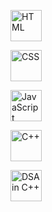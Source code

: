  <img src="https://cdn.pixabay.com/photo/2017/08/05/11/16/logo-2582748_1280.png" alt="HTML" width="50" 
     height="50" />
     
<img src="https://cdn.pixabay.com/photo/2017/08/05/11/16/logo-2582747_1280.png" alt="CSS" width="50" 
     height="50" />

 <img src="https://swall.teahub.io/photos/small/88-881361_javascript.jpg" alt="JavaScript" width="50" 
     height="50" />
     
<img src="https://w7.pngwing.com/pngs/46/626/png-transparent-c-logo-the-c-programming-language-computer-icons-computer-programming-source-code-programming-miscellaneous-template-blue.png" alt="C++" width="50" 
     height="50" />

<img src="https://repository-images.githubusercontent.com/403817624/3d10f761-1027-4d0a-9906-48361e466d87" alt="DSA in C++" width="50" 
     height="50" />
<!---
Vaibhavam_Mishra/Vaibhavam_Mishra is a ✨ special ✨ repository because its `README.md` (this file) appears on your GitHub profile.
You can click the Preview link to take a look at your changes.
--->
